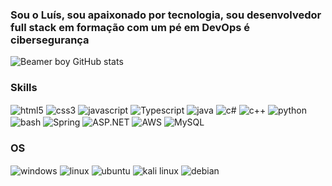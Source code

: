 
### Sou o Luís, sou apaixonado por tecnologia, sou desenvolvedor full stack em formação com um pé em DevOps é cibersegurança



![Beamer boy GitHub stats](https://github-readme-stats.vercel.app/api?username=Beamer-Boyy&show_icons=true&theme=radical)


### Skills
<div style="display: inline_block">
    <img align="center" alt= "html5" src="https://img.shields.io/badge/HTML5-E34F26?style=for-the-badge&logo=html5&logoColor=white">
    <img align="center" alt= "css3" src="https://img.shields.io/badge/CSS3-1572B6?style=for-the-badge&logo=css3&logoColor=white">
    <img align="center" alt= "javascript" src="https://img.shields.io/badge/JavaScript-323330?style=for-the-badge&logo=javascript&logoColor=F7DF1E">
    <img align="center" alt= "Typescript" src="https://img.shields.io/badge/TypeScript-007ACC?style=for-the-badge&logo=typescript&logoColor=white">
    <img align="center" alt= "java" src="https://img.shields.io/badge/Java-ED8B00?style=for-the-badge&logo=openjdk&logoColor=white">
    <img align="center" alt= "c#" src="https://img.shields.io/badge/C%23-239120?style=for-the-badge&logo=c-sharp&logoColor=white">
    <img align="center" alt= "c++" src="https://img.shields.io/badge/C%2B%2B-00599C?style=for-the-badge&logo=c%2B%2B&logoColor=white">
    <img align="center" alt="python" src="https://img.shields.io/badge/Python-3776AB?style=for-the-badge&logo=python&logoColor=white">
    <img align="center" alt="bash" src="https://img.shields.io/badge/Gnubash-4EAA25?style=for-the-badge&logo=python&logoColor=white">
    <img align="center" alt="Spring" src="https://img.shields.io/badge/Spring%20Boot-6DB33F?style=for-the-badge&logo=springboot&logoColor=fff">
    <img align="center" alt="ASP.NET" src="https://img.shields.io/badge/ASP.NET-512BD4?style=for-the-badge&logo=dotnet&logoColor=white"> 
    <img align="center" alt="AWS" src="https://custom-icon-badges.demolab.com/badge/AWS-%23FF9900.svg?style=for-the-badge&logo=aws&logoColor=white">
    <img align="center" alt="MySQL" src="https://img.shields.io/badge/MySQL-4479A1?style=for-the-badge&logo=mysql&logoColor=fff">


</div>

### OS
<div>
    <img align="center" alt= "windows" src="https://img.shields.io/badge/Windows-0078D6?style=for-the-badge&logo=windows&logoColor=white">
    <img align="center" alt= "linux" src="https://img.shields.io/badge/Linux-FCC624?style=for-the-badge&logo=linux&logoColor=black">
    <img align="center" alt="ubuntu" src="https://img.shields.io/badge/Ubuntu-E95420?style=for-the-badge&logo=ubuntu&logoColor=white">
    <img align="center" alt="kali linux" src="https://img.shields.io/badge/Kali%20Linux-557C94?style=for-the-badge&logo=kalilinux&logoColor=fff">
    <img align="center" alt="debian" src="https://img.shields.io/badge/Debian-A81D33?style=for-the-badge&logo=debian&logoColor=fff">
    
</div>
